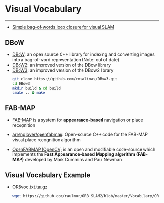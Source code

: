 # Visual Vocabulary

-----

* [Simple bag-of-words loop closure for visual SLAM](https://nicolovaligi.com/bag-of-words-loop-closure-visual-slam.html)

## DBoW
* [DBoW](https://github.com/dorian3d/DBow): an open source C++ library for indexing and converting images into a bag-of-word representation (Note: out of date)
* [DBoW2](https://github.com/dorian3d/DBoW2): an improved version of the DBow library
* [DBoW3](https://github.com/rmsalinas/DBow3): an improved version of the DBow2 library
  ```bash
  git clone https://github.com/rmsalinas/DBow3.git
  cd DBow3
  mkdir build & cd build
  cmake .. & make
  ```

## FAB-MAP

* [FAB-MAP](http://www.robots.ox.ac.uk/~mjc/Software.htm) is a system for **appearance-based** navigation or place recognition

* [arrenglover/openfabmap](https://github.com/arrenglover/openfabmap): Open-source C++ code for the FAB-MAP visual place recognition algorithm

* [OpenFABMAP (OpenCV)](https://docs.opencv.org/2.4/modules/contrib/doc/openfabmap.html) is an open and modifiable code-source which implements the **Fast Appearance-based Mapping algorithm (FAB-MAP)** developed by Mark Cummins and Paul Newman


## Visual Vocabulary Example

* ORBvoc.txt.tar.gz
  ```sh
  wget https://github.com/raulmur/ORB_SLAM2/blob/master/Vocabulary/ORBvoc.txt.tar.gz
  ```
